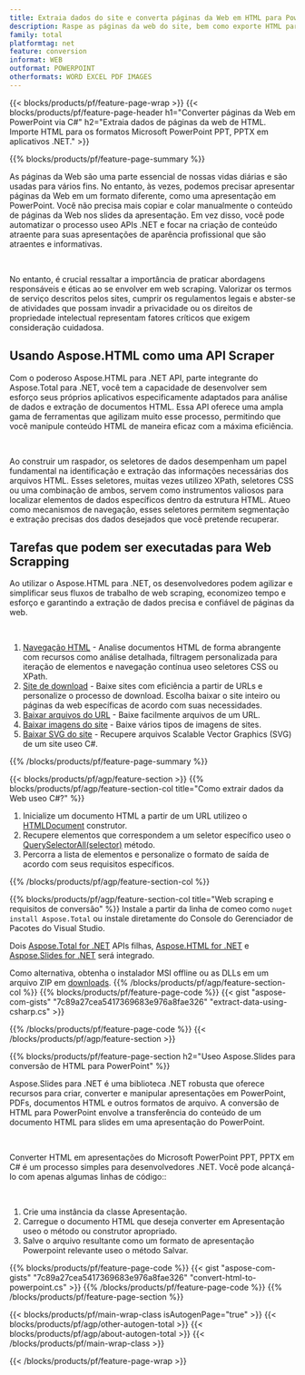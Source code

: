 ```yaml
---
title: Extraia dados do site e converta páginas da Web em HTML para PowerPoint useo C#
description: Raspe as páginas da web do site, bem como exporte HTML para apresentações do Microsoft Powerpoint em aplicativos .NET
family: total
platformtag: net
feature: conversion
informat: WEB
outformat: POWERPOINT
otherformats: WORD EXCEL PDF IMAGES
---
```

{{< blocks/products/pf/feature-page-wrap >}}
{{< blocks/products/pf/feature-page-header h1="Converter páginas da Web em PowerPoint via C#" h2="Extraia dados de páginas da web de HTML. Importe HTML para os formatos Microsoft PowerPoint PPT, PPTX em aplicativos .NET." >}}

{{% blocks/products/pf/feature-page-summary %}}

<p>As páginas da Web são uma parte essencial de nossas vidas diárias e são usadas para vários fins. No entanto, às vezes, podemos precisar apresentar páginas da Web em um formato diferente, como uma apresentação em PowerPoint. Você não precisa mais copiar e colar manualmente o conteúdo de páginas da Web nos slides da apresentação. Em vez disso, você pode automatizar o processo useo APIs .NET e focar na criação de conteúdo atraente para suas apresentações de aparência profissional que são atraentes e informativas.</p><br />

<p>No entanto, é crucial ressaltar a importância de praticar abordagens responsáveis e éticas ao se envolver em web scraping. Valorizar os termos de serviço descritos pelos sites, cumprir os regulamentos legais e abster-se de atividades que possam invadir a privacidade ou os direitos de propriedade intelectual representam fatores críticos que exigem consideração cuidadosa.</p>

<h2 class="heading-border">Usando Aspose.HTML como uma API Scraper</h2>

<p>Com o poderoso Aspose.HTML para .NET API, parte integrante do Aspose.Total para .NET, você tem a capacidade de desenvolver sem esforço seus próprios aplicativos especificamente adaptados para análise de dados e extração de documentos HTML. Essa API oferece uma ampla gama de ferramentas que agilizam muito esse processo, permitindo que você manipule conteúdo HTML de maneira eficaz com a máxima eficiência.</p><br />

<p>
Ao construir um raspador, os seletores de dados desempenham um papel fundamental na identificação e extração das informações necessárias dos arquivos HTML. Esses seletores, muitas vezes utilizeo XPath, seletores CSS ou uma combinação de ambos, servem como instrumentos valiosos para localizar elementos de dados específicos dentro da estrutura HTML. Atueo como mecanismos de navegação, esses seletores permitem segmentação e extração precisas dos dados desejados que você pretende recuperar.</p>

<h2 class="heading-border">Tarefas que podem ser executadas para Web Scrapping</h2>

<p>Ao utilizar o Aspose.HTML para .NET, os desenvolvedores podem agilizar e simplificar seus fluxos de trabalho de web scraping, economizeo tempo e esforço e garantindo a extração de dados precisa e confiável de páginas da web.</p><br />

1. [Navegação HTML](https://docs.aspose.com/html/net/html-navigation/) - Analise documentos HTML de forma abrangente com recursos como análise detalhada, filtragem personalizada para iteração de elementos e navegação contínua useo seletores CSS ou XPath.
2. [Site de download](https://docs.aspose.com/html/net/download-website/) -  Baixe sites com eficiência a partir de URLs e personalize o processo de download. Escolha baixar o site inteiro ou páginas da web específicas de acordo com suas necessidades.
3. [Baixar arquivos do URL](https://docs.aspose.com/html/net/download-file-from-url/) - Baixe facilmente arquivos de um URL.
4. [Baixar imagens do site](https://docs.aspose.com/html/net/download-images-from-website/) - Baixe vários tipos de imagens de sites.
5. [Baixar SVG do site](https://docs.aspose.com/html/net/download-svg-from-website/) - Recupere arquivos Scalable Vector Graphics (SVG) de um site useo C#.

{{% /blocks/products/pf/feature-page-summary  %}}

{{< blocks/products/pf/agp/feature-section >}}
{{% blocks/products/pf/agp/feature-section-col title="Como extrair dados da Web useo C#?" %}}

1. Inicialize um documento HTML a partir de um URL utilizeo o [HTMLDocument](https://reference.aspose.com/html/net/aspose.html/htmldocument/htmldocument/) construtor.
2. Recupere elementos que correspondem a um seletor específico useo o [QuerySelectorAll(selector)](https://reference.aspose.com/html/net/aspose.html.dom/document/queryselectorall/) método.
3. Percorra a lista de elementos e personalize o formato de saída de acordo com seus requisitos específicos.
 
{{% /blocks/products/pf/agp/feature-section-col %}}

{{% blocks/products/pf/agp/feature-section-col title="Web scraping e requisitos de conversão" %}}
Instale a partir da linha de comeo como ```nuget install Aspose.Total``` ou instale diretamente do Console do Gerenciador de Pacotes do Visual Studio.

Dois [Aspose.Total for .NET](https://products.aspose.com/total/net/) APIs filhas, [Aspose.HTML for .NET](https://products.aspose.com/html/net/) e [Aspose.Slides for .NET](https://products.aspose.com/slides/net/) será integrado.

Como alternativa, obtenha o instalador MSI offline ou as DLLs em um arquivo ZIP em [downloads](https://releases.aspose.com/total/net).
{{% /blocks/products/pf/agp/feature-section-col %}}
{{% blocks/products/pf/feature-page-code %}}
{{< gist "aspose-com-gists" "7c89a27cea5417369683e976a8fae326" "extract-data-using-csharp.cs" >}}

{{% /blocks/products/pf/feature-page-code %}}
{{< /blocks/products/pf/agp/feature-section >}}

{{% blocks/products/pf/feature-page-section  h2="Useo Aspose.Slides para conversão de HTML para PowerPoint" %}}
<p>Aspose.Slides para .NET é uma biblioteca .NET robusta que oferece recursos para criar, converter e manipular apresentações em PowerPoint, PDFs, documentos HTML e outros formatos de arquivo. A conversão de HTML para PowerPoint envolve a transferência do conteúdo de um documento HTML para slides em uma apresentação do PowerPoint.</p><br />

<p>Converter HTML em apresentações do Microsoft PowerPoint PPT, PPTX em C# é um processo simples para desenvolvedores .NET. Você pode alcançá-lo com apenas algumas linhas de código::</p><br />

1. Crie uma instância da classe Apresentação.
1. Carregue o documento HTML que deseja converter em Apresentação useo o método ou construtor apropriado.
1. Salve o arquivo resultante como um formato de apresentação Powerpoint relevante useo o método Salvar.

{{% blocks/products/pf/feature-page-code %}}
{{< gist "aspose-com-gists" "7c89a27cea5417369683e976a8fae326" "convert-html-to-powerpoint.cs" >}}
{{% /blocks/products/pf/feature-page-code  %}}
{{% /blocks/products/pf/feature-page-section %}}

{{< blocks/products/pf/main-wrap-class isAutogenPage="true" >}}
{{< blocks/products/pf/agp/other-autogen-total >}}
{{< blocks/products/pf/agp/about-autogen-total >}}
{{< /blocks/products/pf/main-wrap-class >}}

{{< /blocks/products/pf/feature-page-wrap >}}